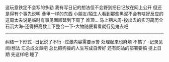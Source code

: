这玩意铁定不会写的多勤 我有写日记的想法但不会野到把日记放在网上公开
但还是得有个事先说明 叠甲一样的东西 小朋友/陌生人看到那些黑泥不会有啥好反应的
这周太夫说是临时有事见面顺延到下周了 难顶...
马上期末周-投出去的实习简历全石沉大海-还得把高数上下整合一下-大物随便看看就行见鬼去吧

_____________________________________________________________________________

纠结一下形式
-日记说了不行
-过激内容需要示警 处理起来也麻烦 不搞了
-记录见闻/想法 汇总成文章吧 总比把狗操的人生写成自传好
还有网站的部署要搞 提上日期
先这样吧 睡了
